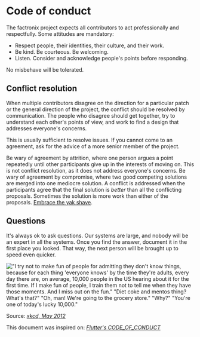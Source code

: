 # Code of conduct

The factronix project expects all contributors to act professionally
and respectfully. Some attitudes are mandatory:

* Respect people, their identities, their culture, and their work.
* Be kind. Be courteous. Be welcoming.
* Listen. Consider and acknowledge people's points before responding.

No misbehave will be tolerated.

## Conflict resolution

When multiple contributors disagree on the direction for a particular
patch or the general direction of the project, the conflict should be
resolved by communication. The people who disagree should get
together, try to understand each other's points of view, and work to
find a design that addresses everyone's concerns.

This is usually sufficient to resolve issues. If you cannot come to an
agreement, ask for the advice of a more senior member of the project.

Be wary of agreement by attrition, where one person argues a point
repeatedly until other participants give up in the interests of moving
on. This is not conflict resolution, as it does not address everyone's
concerns. Be wary of agreement by compromise, where two good competing
solutions are merged into one mediocre solution. A conflict is
addressed when the participants agree that the final solution is
_better_ than all the conflicting proposals. Sometimes the solution is
more work than either of the proposals. [Embrace the yak
shave](https://github.com/flutter/flutter/wiki/Style-guide-for-Flutter-repo#lazy-programming).

## Questions

It's always ok to ask questions. Our systems are large, and nobody will be
an expert in all the systems. Once you find the answer, document it in
the first place you looked. That way, the next person will be brought
up to speed even quicker.

!["I try not to make fun of people for admitting they don't know things, because for each thing 'everyone knows' by the time they're adults, every day there are, on average, 10,000 people in the US hearing about it for the first time. If I make fun of people, I train them not to tell me when they have those moments. And I miss out on the fun." "Diet coke and mentos thing? What's that?" "Oh, man! We're going to the grocery store." "Why?" "You're one of today's lucky 10,000."](https://imgs.xkcd.com/comics/ten_thousand.png)

Source: _[xkcd, May 2012](https://xkcd.com/1053/)_

This document was inspired on: _[Flutter's CODE_OF_CONDUCT](https://github.com/flutter/flutter/blob/master/CODE_OF_CONDUCT.md)_

